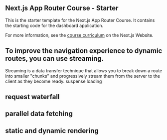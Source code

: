 ## Next.js App Router Course - Starter

This is the starter template for the Next.js App Router Course. It contains the starting code for the dashboard application.

For more information, see the [course curriculum](https://nextjs.org/learn) on the Next.js Website.


## To improve the navigation experience to dynamic routes, you can use streaming.
Streaming is a data transfer technique that allows you to break down a route into smaller "chunks" and progressively stream them from the server to the client as they become ready.
suspense
loading
## request waterfall
## parallel data fetching
## static and dynamic rendering
